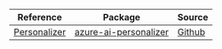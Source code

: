 | Reference | Package | Source |
|---|---|---|
|[Personalizer](ai-personalizer-readme.md)|[azure-ai-personalizer](https://pypi.org/project/azure-ai-personalizer)|[Github](https://github.com/Azure/azure-sdk-for-python/blob/main/sdk/personalizer/azure-ai-personalizer)|
